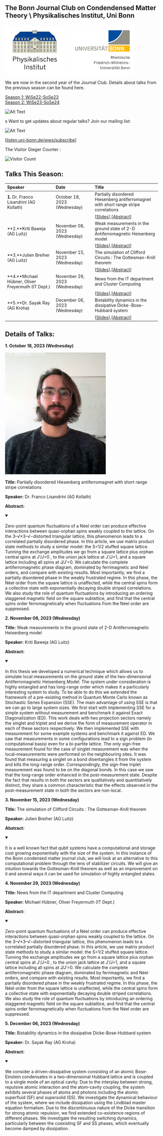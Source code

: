 ## The Bonn Journal Club on Condendensed Matter Theory \ Physikalisches Institut, Uni Bonn

![Thumbnail](institutelogo.png)
![Thumbnail](logo.png)

We are now in the second year of the Journal Club. Details about talks from the previous season can be found here. 



[Season 1: WiSe22-SoSe23](https://sagnikrg.github.io/cond-mat-bonn/Season-1/)\
[Season 2: WiSe23-SoSe24](https://sagnikrg.github.io/cond-mat-bonn/Season-2/)



![Alt Text](https://web.archive.org/web/20091027035613/http://geocities.com/sjfarthing/graphics/any_browser_computer.gif)

s
Want to get updates about regular talks? Join our mailing list:

![Alt Text](https://web.archive.org/web/20091026221833/http://geocities.com/supremefan/background/email.gif)


[[listen.uni-bonn.de/wws/subscribe](
https://listen.uni-bonn.de/wws/subscribe/cond-mat-bonn?previous_action=info
)]


The Visitor Gieger Counter :

![Visitor Count](https://profile-counter.glitch.me/{sagnikrg}/count.svg)

## Talks This Season:


| Speaker           | Date    | Title |
| :---------------- | :------ | :---- |
| **1.** Dr. Franco Lisandrini (AG Kollath) | October 18, 2023 (Wednesday)| Partially disordered Hiesenberg antiferromagnet with short range stripe correlations |
| | |  [[Slides](https://sagnikrg.github.io/cond-mat-bonn/Season-2/Franco_Slides.pdf)],[[Abstract](https://sagnikrg.github.io/cond-mat-bonn/Season-2#abs_franco)] |
| **2.**Kriti Baweja (AG Luitz)  | November 08, 2023 (Wednesday)| Weak measurements in the ground state of 2-D Antiferromagnetic Heisenberg model| 
| | | [[Slides](https://sagnikrg.github.io/cond-mat-bonn/Season-2/Kriti_Slides.pdf)],[[Abstract](https://sagnikrg.github.io/cond-mat-bonn/Season-2#abs_kriti)] |
| **3.**Julien Breiher  (AG Luitz) | November 15, 2023 (Wednesday)| The simulation of Clifford Circuits : The Gottesman-Knill theorem| 
| | | [[Slides](https://sagnikrg.github.io/cond-mat-bonn/Season-2/Julien_Slides.pdf)],[[Abstract](https://sagnikrg.github.io/cond-mat-bonn/Season-2#abs_julien)] |
| **4.**Michael Hübner, Oliver Freyermuth  (IT Dept.)  | November 29, 2023 (Wednesday)| News from the IT department and Cluster Computing | 
| | | [[Slides](https://sagnikrg.github.io/cond-mat-bonn/Season-2/Oliver_Slides.pdf)],[[Abstract](https://sagnikrg.github.io/cond-mat-bonn/Season-2#abs_oliver)] |
| **5.**Dr. Sayak Ray (AG Kroha) | December 06, 2023 (Wednesday)|   Bistability dynamics in the dissipative Dicke-Bose-Hubbard system |
| | | [[Slides](https://sagnikrg.github.io/cond-mat-bonn/Season-2/Sayak_Slides.pdf)],[[Abstract](https://sagnikrg.github.io/cond-mat-bonn/Season-2#abs_sayak)] |



## Details of Talks:


 
**1. October 18, 2023 (Wednesday)**

<img src="Franco.jpg" height="400"> 
 
**Title:**  Partially disordered Hiesenberg antiferromagnet with short range stripe correlations

**Speaker:**  Dr. Franco Lisandrini (AG Kollath)

**Abstract:** 
<a name="abs_franco"></a>

<details open>
<summary> </summary>
<br>  Zero-point quantum fluctuations of a Néel order can produce effective interactions between quasi-orphan spins weakly coupled to the lattice. On the 3–√×3–√−distorted triangular lattice, this phenomenon leads to a correlated partially disordered phase. In this article, we use matrix product state methods to study a similar model: the S=1/2 stuffed square lattice. Tunning the exchange amplitudes we go from a square lattice plus orphan central spins at J′/J=0 , to the union jack lattice at J′/J=1, and a square lattice including all spins at J/J′=0. We calculate the complete antiferromagnetic phase diagram, dominated by ferrimagnetic and Néel orders, and compare with existing results. Most importantly, we find a partially disordered phase in the weakly frustrated regime. In this phase, the Néel order from the square lattice is unaffected, while the central spins form a collective state with exponentially decaying double striped correlations. We also study the role of quantum fluctuations by introducing an ordering staggered magnetic field on the square sublattice, and find that the central spins order ferromagnetically when fluctuations from the Néel order are suppressed.
</details>


**2. November 08, 2023 (Wednesday)**

 
 
**Title:**  Weak measurements in the ground state of 2-D Antiferromagnetic Heisenberg model

**Speaker:** Kriti Baweja (AG Luitz) 

**Abstract:** 
<a name="abs_kriti"></a>

<details open>
<summary> </summary>
<br>  In this thesis we developed a numerical technique which allows us to simulate local measurements on the ground state of the two-dimensional Antiferromagnetic Heisenberg Model. The system under consideration is highly entangled and has long-range order which makes it a particularly interesting system to study. To be able to do this we extended the framework of a pre-existing method in Quantum Monte Carlo known as Stochastic Series Expansion (SSE). The main advantage of using SSE is that we can go to large system sizes. We first start with implementing SSE for a simple system without measurement and benchmark it against Exact Diagonalization (ED). This work deals with two projection sectors namely the singlet and triplet and we derive the form of measurement operator in each of these sectors respectively. We then implemented SSE with measurement for some example systems and benchmark it against ED. We saw that measurements in some configurations lead to a sign problem (in computational basis) even for a bi-partite lattice. The only sign-free measurement found for the case of singlet measurement was when the local-measurements were performed on the neighbouring sites. It was found that measuring a singlet on a bond disentangles it from the system and kills the long-range order. Correspondingly, the sign-free triplet measurement was found to be on the diagonal bonds. In this case we saw that the long-range order enhanced in the post-measurement state. Despite the fact that results in both the sectors are qualitatively and quantitatively distinct, they share a common characteristic that the effects observed in the post-measurement state in both the sectors are non-local.
</details>



**3. November 15, 2023 (Wednesday)**

 
**Title:**  The simulation of Clifford Circuits : The Gottesman-Knill theorem

**Speaker:**  Julien Breiher (AG Luitz)

**Abstract:** 
<a name="abs_julien"></a>

<details open>
<summary> </summary>
<br> It is a well known fact that qubit systems have a computational and storage cost growing exponentially with the size of the system. In this instance of the Bonn condensed matter journal club, we will look at an alternative to this computational problem through the lens of stabilizer circuits. We will give an intuition towards the Gottesman-Knill theorem as well as an improvement on it and several ways it can be used for simulation of highly entangled states.
</details>




**4. November 29, 2023 (Wednesday)**

 
**Title:**  News from the IT department and Cluster Computing

**Speaker:**  Michael Hübner, Oliver Freyermuth (IT Dept.)

**Abstract:** 
<a name="abs_oliver"></a>

<details open>
<summary> </summary>
<br>  Zero-point quantum fluctuations of a Néel order can produce effective interactions between quasi-orphan spins weakly coupled to the lattice. On the 3–√×3–√−distorted triangular lattice, this phenomenon leads to a correlated partially disordered phase. In this article, we use matrix product state methods to study a similar model: the S=1/2 stuffed square lattice. Tunning the exchange amplitudes we go from a square lattice plus orphan central spins at J′/J=0 , to the union jack lattice at J′/J=1, and a square lattice including all spins at J/J′=0. We calculate the complete antiferromagnetic phase diagram, dominated by ferrimagnetic and Néel orders, and compare with existing results. Most importantly, we find a partially disordered phase in the weakly frustrated regime. In this phase, the Néel order from the square lattice is unaffected, while the central spins form a collective state with exponentially decaying double striped correlations. We also study the role of quantum fluctuations by introducing an ordering staggered magnetic field on the square sublattice, and find that the central spins order ferromagnetically when fluctuations from the Néel order are suppressed.
</details>



 

**5. December 06, 2023 (Wednesday)**

 
**Title:**  Bistability dynamics in the dissipative Dicke-Bose-Hubbard system

**Speaker:**  Dr. Sayak Ray (AG Kroha)

**Abstract:** 
<a name="abs_sayak"></a>

<details open>
<summary> </summary>
<br>  We consider a driven-dissipative system consisting of an atomic Bose-Einstein condensates in a two-dimensional Hubbard lattice and is coupled to a single mode of an optical cavity. Due to the interplay between strong, repulsive atomic interaction and the atom-cavity coupling, the system exhibits several phases of atoms and photons including the atomic superfluid (SF) and supersolid (SS). We investigate the dynamical behaviour of the system, where we include dissipation using the Lindblad master equation formalism. Due to the discontinuous nature of the Dicke transition for strong atomic repulsion, we find extended co-existence regions of different phases. We investigate the resulting switching dynamics, particularly between the coexisting SF and SS phases, which eventually become damped by dissipation.
</details>





